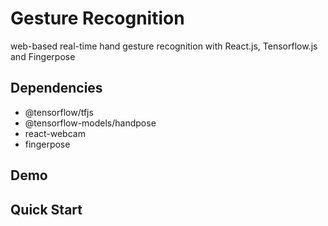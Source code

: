 # Gesture Recognition
web-based real-time hand gesture recognition with React.js, Tensorflow.js and Fingerpose
## Dependencies
- @tensorflow/tfjs
- @tensorflow-models/handpose
- react-webcam
- fingerpose
## Demo
## Quick Start
